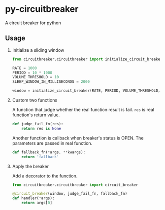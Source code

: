 # py-circuitbreaker
A circuit breaker for python

## Usage

1. Initialize a sliding window

    ```python
    from circuitbreaker.circuitbreaker import initialize_circuit_breaker
    
    RATE = 1000
    PERIOD = 10 * 1000
    VOLUME_THRESHOLD = 10
    SLEEP_WINDOW_IN_MILLISECONDS = 2000
    
    window = initialize_circuit_breaker(RATE, PERIOD, VOLUME_THRESHOLD, SLEEP_WINDOW_IN_MILLISECONDS)
    ```

2. Custom two functions

    A function that judge whether the real function result is fail. `res` is real function's return value.

    ```python
    def judge_fail_fn(res):
        return res is None
    ```

    Another function is callback when breaker's status is OPEN. The parameters are passed in real function.

    ```python
    def fallback_fn(*args, **kwargs):
        return 'fallback'
    ```

3. Apply the breaker

    Add a decorator to the function.

    ```python
    from circuitbreaker.circuitbreaker import circuit_breaker

    @circuit_breaker(window, judge_fail_fn, fallback_fn)
    def handler(*args):
        return args[0]
    ```
